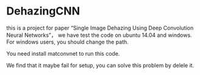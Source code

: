 # DehazingCNN
this is a project for paper “Single Image Dehazing Using Deep Convolution Neural Networks”，
we have test the code on ubuntu 14.04 and windows. For windows users, you should change the path.

You need install matconvnet to run this code.


We find that it maybe fail for setup, you can solve this problem by delele it.
